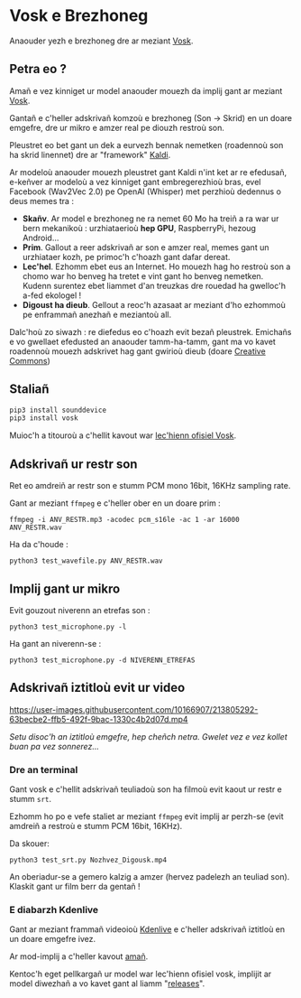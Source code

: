 # Vosk e Brezhoneg

Anaouder yezh e brezhoneg dre ar meziant [Vosk](https://github.com/alphacep/vosk-api).

## Petra eo ?

Amañ e vez kinniget ur model anaouder mouezh da implij gant ar meziant [Vosk](https://github.com/alphacep/vosk-api).

Gantañ e c'heller adskrivañ komzoù e brezhoneg (Son -> Skrid) en un doare emgefre, dre ur mikro e amzer real pe diouzh restroù son.

Pleustret eo bet gant un dek a eurvezh bennak nemetken (roadennoù son ha skrid linennet) dre ar "framework" [Kaldi](https://www.kaldi-asr.org/).

Ar modeloù anaouder mouezh pleustret gant Kaldi n'int ket ar re efedusañ, e-keñver ar modeloù a vez kinniget gant embregerezhioù bras, evel Facebook (Wav2Vec 2.0) pe OpenAI (Whisper) met perzhioù dedennus o deus memes tra :

 * **Skañv**. Ar model e brezhoneg ne ra nemet 60 Mo ha treiñ a ra war ur bern mekanikoù : urzhiataerioù **hep GPU**, RaspberryPi, hezoug Android...
 * **Prim**. Gallout a reer adskrivañ ar son e amzer real, memes gant un urzhiataer kozh, pe primoc'h c'hoazh gant dafar dereat.
 * **Lec'hel**. Ezhomm ebet eus an Internet. Ho mouezh hag ho restroù son a chomo war ho benveg ha tretet e vint gant ho benveg nemetken. Kudenn surentez ebet liammet d'an treuzkas dre rouedad ha gwelloc'h a-fed ekologel !
 * **Digoust ha dieub**. Gellout a reoc'h azasaat ar meziant d'ho ezhommoù pe enframmañ anezhañ e meziantoù all.

Dalc'hoù zo siwazh : re diefedus eo c'hoazh evit bezañ pleustrek. Emichañs e vo gwellaet efedusted an anaouder tamm-ha-tamm, gant ma vo kavet roadennoù mouezh adskrivet hag gant gwirioù dieub (doare [Creative Commons](https://creativecommons.org/licenses/))

## Staliañ

```bash
pip3 install sounddevice
pip3 install vosk
```

Muioc'h a titouroù a c'hellit kavout war [lec'hienn ofisiel Vosk](https://alphacephei.com/vosk/install#python-installation-from-pypi).

## Adskrivañ ur restr son

Ret eo amdreiñ ar restr son e stumm PCM mono 16bit, 16KHz sampling rate.

Gant ar meziant `ffmpeg` e c'heller ober en un doare prim :

``ffmpeg -i ANV_RESTR.mp3 -acodec pcm_s16le -ac 1 -ar 16000 ANV_RESTR.wav``

Ha da c'houde :

``python3 test_wavefile.py ANV_RESTR.wav``
 
## Implij gant ur mikro

Evit gouzout niverenn an etrefas son :

``python3 test_microphone.py -l``

Ha gant an niverenn-se :

``python3 test_microphone.py -d NIVERENN_ETREFAS``

## Adskrivañ iztitloù evit ur video

https://user-images.githubusercontent.com/10166907/213805292-63becbe2-ffb5-492f-9bac-1330c4b2d07d.mp4

*Setu disoc'h an iztitloù emgefre, hep cheñch netra. Gwelet vez e vez kollet buan pa vez sonnerez...*

### Dre an terminal

Gant vosk e c'hellit adskrivañ teuliadoù son ha filmoù evit kaout ur restr e stumm `srt`.

Ezhomm ho po e vefe staliet ar meziant `ffmpeg` evit implij ar perzh-se (evit amdreiñ a restroù e stumm PCM 16bit, 16KHz).

Da skouer:

``python3 test_srt.py Nozhvez_Digousk.mp4``

An oberiadur-se a gemero kalzig a amzer (hervez padelezh an teuliad son). Klaskit gant ur film berr da gentañ !

### E diabarzh Kdenlive

Gant ar meziant frammañ videoioù [Kdenlive](https://kdenlive.org/) e c'heller adskrivañ iztitloù en un doare emgefre ivez.

Ar mod-implij a c'heller kavout [amañ](https://docs.kdenlive.org/en/effects_and_compositions/speech_to_text.html).

Kentoc'h eget pellkargañ ur model war lec'hienn ofisiel vosk, implijit ar model diwezhañ a vo kavet gant al liamm "[releases](https://github.com/gweltou/Vosk-bzg/releases)".
